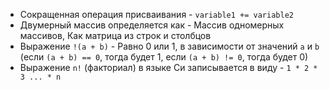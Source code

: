 - Сокращенная операция присваивания - `variable1 += variable2`
- Двумерный массив определяется как - Массив одномерных массивов, Как матрица из строк и столбцов
- Выражение `!(a + b)` - Равно 0 или 1, в зависимости от значений `a` и `b` (если `(a + b) == 0`, тогда будет 1, если `(a + b) != 0`, тогда будет 0)
- Выражение `n!` (факториал) в языке Си записывается в виду - `1 * 2 * 3 ... * n`